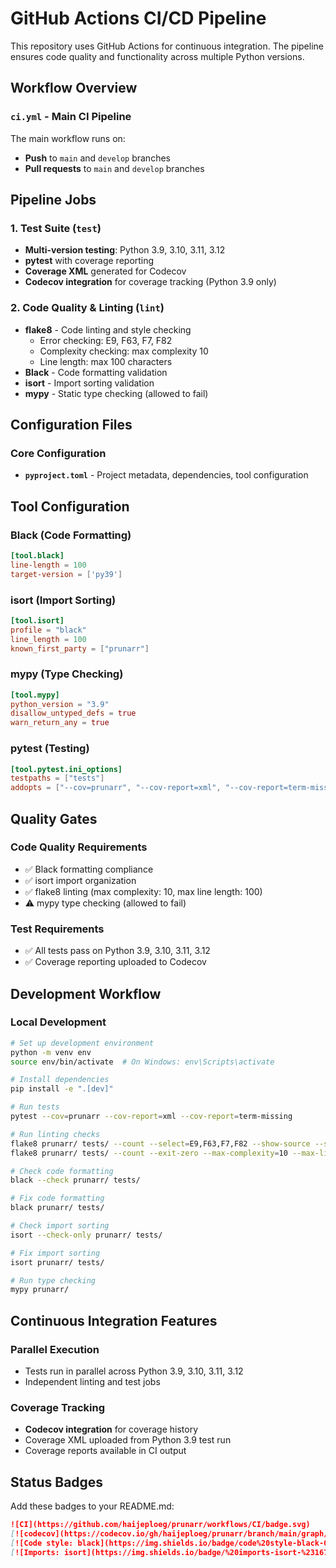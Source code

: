 # GitHub Actions CI/CD Pipeline

This repository uses GitHub Actions for continuous integration. The pipeline ensures code quality and functionality across multiple Python versions.

## Workflow Overview

### `ci.yml` - Main CI Pipeline

The main workflow runs on:
- **Push** to `main` and `develop` branches
- **Pull requests** to `main` and `develop` branches

## Pipeline Jobs

### 1. **Test Suite** (`test`)
- **Multi-version testing**: Python 3.9, 3.10, 3.11, 3.12
- **pytest** with coverage reporting
- **Coverage XML** generated for Codecov
- **Codecov integration** for coverage tracking (Python 3.9 only)

### 2. **Code Quality & Linting** (`lint`)
- **flake8** - Code linting and style checking
  - Error checking: E9, F63, F7, F82
  - Complexity checking: max complexity 10
  - Line length: max 100 characters
- **Black** - Code formatting validation
- **isort** - Import sorting validation
- **mypy** - Static type checking (allowed to fail)

## Configuration Files

### Core Configuration
- **`pyproject.toml`** - Project metadata, dependencies, tool configuration

## Tool Configuration

### **Black** (Code Formatting)
```toml
[tool.black]
line-length = 100
target-version = ['py39']
```

### **isort** (Import Sorting)
```toml
[tool.isort]
profile = "black"
line_length = 100
known_first_party = ["prunarr"]
```

### **mypy** (Type Checking)
```toml
[tool.mypy]
python_version = "3.9"
disallow_untyped_defs = true
warn_return_any = true
```

### **pytest** (Testing)
```toml
[tool.pytest.ini_options]
testpaths = ["tests"]
addopts = ["--cov=prunarr", "--cov-report=xml", "--cov-report=term-missing"]
```

## Quality Gates

### **Code Quality Requirements**
- ✅ Black formatting compliance
- ✅ isort import organization
- ✅ flake8 linting (max complexity: 10, max line length: 100)
- ⚠️ mypy type checking (allowed to fail)

### **Test Requirements**
- ✅ All tests pass on Python 3.9, 3.10, 3.11, 3.12
- ✅ Coverage reporting uploaded to Codecov

## Development Workflow

### **Local Development**
```bash
# Set up development environment
python -m venv env
source env/bin/activate  # On Windows: env\Scripts\activate

# Install dependencies
pip install -e ".[dev]"

# Run tests
pytest --cov=prunarr --cov-report=xml --cov-report=term-missing

# Run linting checks
flake8 prunarr/ tests/ --count --select=E9,F63,F7,F82 --show-source --statistics
flake8 prunarr/ tests/ --count --exit-zero --max-complexity=10 --max-line-length=100 --statistics

# Check code formatting
black --check prunarr/ tests/

# Fix code formatting
black prunarr/ tests/

# Check import sorting
isort --check-only prunarr/ tests/

# Fix import sorting
isort prunarr/ tests/

# Run type checking
mypy prunarr/
```

## Continuous Integration Features

### **Parallel Execution**
- Tests run in parallel across Python 3.9, 3.10, 3.11, 3.12
- Independent linting and test jobs

### **Coverage Tracking**
- **Codecov integration** for coverage history
- Coverage XML uploaded from Python 3.9 test run
- Coverage reports available in CI output

## Status Badges

Add these badges to your README.md:

```markdown
![CI](https://github.com/haijeploeg/prunarr/workflows/CI/badge.svg)
[![codecov](https://codecov.io/gh/haijeploeg/prunarr/branch/main/graph/badge.svg)](https://codecov.io/gh/haijeploeg/prunarr)
[![Code style: black](https://img.shields.io/badge/code%20style-black-000000.svg)](https://github.com/psf/black)
[![Imports: isort](https://img.shields.io/badge/%20imports-isort-%231674b1?style=flat&labelColor=ef8336)](https://pycqa.github.io/isort/)
```